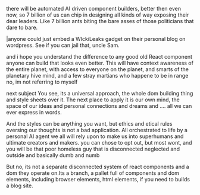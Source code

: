 there will be automated AI driven component builders, better then even now, so 7 billion of us can chip in designing all kinds of way exposing their dear leaders.
Like 7 billion ants biting the bare asses of those politicians that dare to bare.

|anyone could just embed a WIckiLeaks gadget on their personal blog on wordpress. See if you can jail that, uncle Sam.

and i hope you understand the difference to any good old React component anyone can build that looks even better. This will have context awareness of the entire planet, with access to everyone on the planet, and smarts of the planetary hive mind, and a few stray martians who happene to be in range
no, im not referring to myself

next subject
You see, its a universal approach, the whole dom building thing and style sheets over it. The next place to apply it is our own mind, the space of our ideas and personal connections and dreams and .... all we can ever express in words.

And the styles can be anything you want, but ethics and etical rules oversing our thoughts is not a bad application. All orchestrated to life by a personal AI agent we all will rely upon to make us into superhumans and ultimate creators and makers.
you can chose to opt out, but most wont, and you will be that poor homeless guy that is disconnected neglected and outside and basically dumb and numb

But no, its not a separate disconnected system of react components and a dom they operate on.Its a branch, a pallet full of components and dom elements, including browser elements, html elements, if you need to builds a blog site.